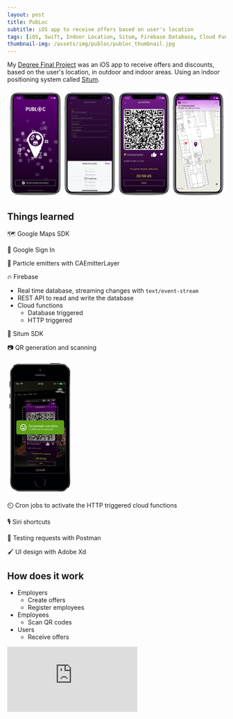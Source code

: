 ```yaml
---
layout: post
title: PubLoc
subtitle: iOS app to receive offers based on user's location
tags: [iOS, Swift, Indoor Location, Situm, Firebase Database, Cloud Functions]
thumbnail-img: /assets/img/publoc/publoc_thumbnail.jpg
---
```


My [Degree Final Project](https://github.com/serg-ios/pub-loc/blob/main/TFG_2018_Rodriguez_Rama_Sergio.pdf) was an iOS app to receive offers and discounts, based on the user's location, in outdoor and indoor areas. Using an indoor positioning system called [Situm](https://situm.com/en/).

![](../assets/img/publoc/publoc.jpg)

## Things learned

🗺 Google Maps SDK

🔑 Google Sign In

🎊 Particle emitters with CAEmitterLayer

🔥 Firebase

  - Real time database, streaming changes with `text/event-stream`
  - REST API to read and write the database
  - Cloud functions
    - Database triggered
    - HTTP triggered

📍 Situm SDK

📷 QR generation and scanning

<img src="../assets/img/publoc/publoc_scan.jpg" alt="drawing" width="150"/>

⏲️ Cron jobs to activate the HTTP triggered cloud functions

🎙️ Siri shortcuts

📨 Testing requests with Postman

🖌️ UI design with Adobe Xd

## How does it work

- Employers
  - Create offers
  - Register employees
- Employees
  - Scan QR codes
- Users
  - Receive offers

<div class="video-responsive">
	<iframe src="https://www.youtube.com/embed/AGd70H6F-IA?vq=hd1080&mute=1" frameborder="0" allowfullscreen></iframe>
</div>

